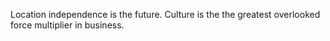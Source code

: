 
Location independence is the future.
Culture is the the greatest overlooked force multiplier in business.